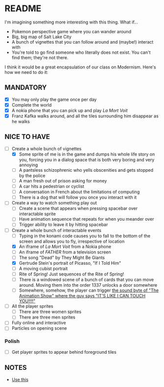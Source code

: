 # README

I'm imagining something more interesting with this thing. What if...

* Pokemon perspective game where you can wander around
* Big, big map of Salt Lake City
* A bunch of vignettes that you can follow around and (maybe!) interact with
* You're told to go find someone who literally does not exist. You can't find them; they're not there.

I think it would be a great encapsulation of our class on Modernism. Here's how we need to do it:

## MANDATORY

- [x] You may only play the game once per day
- [x] Complete the world
- [x] A nokia phone that you can pick up and play _La Mort Voit_
- [x] Franz Kafka walks around, and all the tiles surrounding him disappear as he walks

## NICE TO HAVE

- [ ] Create a whole bunch of vignettes
	- [x] Some sprite of me is in the game and dumps his whole life story on you, forcing you in a dialog space that is both very boring and very annoying
	- [ ] A pantsless schizophrenic who yells obscenities and gets stopped by the police
	- [ ] A man fresh out of prison asking for money
	- [ ] A car hits a pedestrian or cyclist
	- [ ] A conversation in French about the limitations of computing
	- [ ] There is a dog that will follow you once you interact with it
- [ ] Create a way to watch something play out
	- [ ] Create a scene that appears when pressing spacebar over interactable sprite
	- [ ] Have animation sequence that repeats for when you meander over
	- [ ] Trigger ability to leave it by hitting spacebar
- [ ] Create a whole bunch of interactable events
	- [ ] Typing in the konami code causes you to fall to the bottom of the screen and allows you to fly, irrespective of location
	- [x] An iframe of _La Mort Voit_ from a Nokia phone
	- [ ] An iframe of _FATHER_ from a television screen
	- [ ] The song "Dead" by They Might Be Giants
	- [x] Gertrude Stein's portrait of Picasso, "If I Told Him"
	- [ ] A moving cubist portrait
	- [ ] Rite of Spring! Just sequences of the Rite of Spring!
	- [ ] There is a windowed scene of a bunch of cards that you can move around. Moving them into the order 1337 unlocks a door somewhere
	- [ ] Somewhere, somehow, the player can trigger [the sound byte of "The Animation Show" where the guy says "IT'S LIKE I CAN TOUCH YOU!!!!"](https://youtu.be/pMQ-t3nGzrI?t=317)
- [ ] All the player sprites
	- [ ] There are three women sprites
	- [ ] There are three men sprites
- [ ] Fully online and interactive
- [ ] Particles on opening scene

### Polish

- [ ] Get player sprites to appear behind foreground tiles

## NOTES

* [Use this](https://rexrainbow.github.io/phaser3-rex-notes/docs/site/tools/#aseprite)